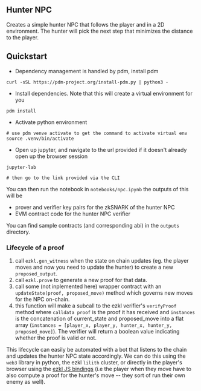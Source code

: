 ## Hunter NPC

Creates a simple hunter NPC that follows the player and in a 2D environment. The hunter will pick the next step that minimizes the distance to the player.

## Quickstart

- Dependency management is handled by pdm, install pdm
```shell
curl -sSL https://pdm-project.org/install-pdm.py | python3 -
```

- Install dependencies. Note that this will create a virtual environment for you
```shell
pdm install
```

- Activate python environment
```shell
# use pdm venve activate to get the command to activate virtual env
source .venv/bin/activate
```

- Open up jupyter, and navigate to the url provided if it doesn't already open up the browser session
```shell
jupyter-lab

# then go to the link provided via the CLI
```

You can then run the notebook in `notebooks/npc.ipynb` the outputs of this will be 
- prover and verifier key pairs for the zkSNARK of the hunter NPC
- EVM contract code for the hunter NPC verifier

You can find sample contracts (and corresponding abi) in the `outputs` directory.

### Lifecycle of a proof 

1. call `ezkl.gen_witness` when the state on chain updates (eg. the player moves and now you need to update the hunter) to create a new `proposed_output`.
2. call `ezkl.prove` to generate a new proof for that data.
3. call some (not inplemented here) wrapper contract with an `updateState(proof, proposed_move)` method which governs new moves for the NPC on-chain.
4. this function will make a subcall to the ezkl verifier's `verifyProof` method where `calldata proof` is the proof it has received and `instances` is the concatenation of current_state and proposed_move into a flat array (`instances = [player_x, player_y, hunter_x, hunter_y, proposed_move]`). The verifier will return a boolean value indicating whether the proof is valid or not.

This lifecycle can easily be automated with a bot that listens to the chain and updates the hunter NPC state accordingly. We can do this using the `web3` library in python, the ezkl `lilith` cluster, or directly in the player's browser using the [ezkl JS bindings](https://registry.npmjs.org/@ezkljs%2fengine) (i.e the player when they move have to also compute a proof for the hunter's move -- they sort of run their own enemy as well).



